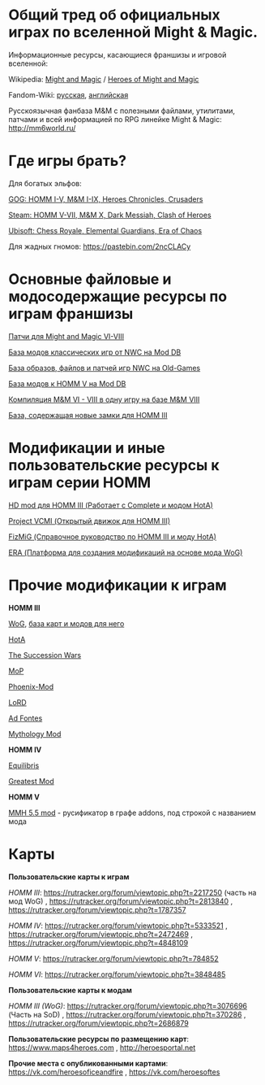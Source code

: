 # Общий тред об официальных играх по вселенной Might & Magic.

Информационные ресурсы, касающиеся франшизы и игровой вселенной:

Wikipedia: [Might and Magic](https://ru.wikipedia.org/wiki/Might_and_Magic) / [Heroes of Might and Magic](https://ru.wikipedia.org/wiki/Heroes_of_Might_and_Magic)

Fandom-Wiki: [русская](https://mightandmagic.fandom.com/ru/), [английская](https://mightandmagic.fandom.com/wiki/Main_Page)

Русскоязычная фанбаза M&M с полезными файлами, утилитами, патчами и всей информацией по RPG линейке Might & Magic: http://mm6world.ru/

# Где игры брать?

Для богатых эльфов:

[GOG: HOMM I-V, M&M I-IX, Heroes Chronicles, Crusaders](https://www.gog.com/games?page=1&sort=release_asc&search=might%20magic)

[Steam: HOMM V-VII, M&M X, Dark Messiah, Clash of Heroes](https://store.steampowered.com/publisher/ubisoft/list/35887/)

[Ubisoft: Chess Royale, Elemental Guardians, Era of Chaos](https://www.ubisoft.com/en-us/search?q=might%20magic)

Для жадных гномов: https://pastebin.com/2ncCLACy

# Основные файловые и модосодержащие ресурсы по играм франшизы

[Патчи для Might and Magic VI-VIII](https://grayface.github.io/mm/)

[База модов классических игр от NWC на Mod DB](https://www.moddb.com/company/new-world-computing)

[База образов, файлов и патчей игр NWC на Old-Games](https://www.old-games.ru/catalog/?gamename=might+magic)

[База модов к HOMM V на Mod DB](https://www.moddb.com/games/heroes-of-might-and-magic-5)

[Компиляция M&M VI - VIII в одну игру на базе M&M VIII](https://www.celestialheavens.com/forum/10/16657)

[База, содержащая новые замки для HOMM III](http://heroes3towns.com/)

# Модификации и иные пользовательские ресурсы к играм серии HOMM

[HD mod для HOMM III (Работает с Complete и модом HotA)](https://vk.com/homm3hd)

[Project VCMI (Открытый движок для HOMM III)](https://vk.com/vcmiofficial)

[FizMiG (Справочное руководство по HOMM III и моду HotA)](https://vk.com/fizmig)

[ERA (Платформа для создания модификаций на основе мода WoG)](https://vk.com/wog_era)

# Прочие модификации к играм

**HOMM III**

[WoG](https://vk.com/hommwog), [база карт и модов для него](http://heroes3wog.net/)

[HotA](https://vk.com/h3hota)

[The Succession Wars](https://vk.com/thesuccessionwarsmod)

[MoP](https://vk.com/club118013293)

[Phoenix-Mod](https://vk.com/phoenix_mod)

[LoRD](https://vk.com/id191632702?w=wall191632702_295%2Fall)

[Ad Fontes](https://sites.google.com/site/heroes3adfontes/ru)

[Mythology Mod](http://www.integraljatek.hu/?p=370)

**HOMM IV**

[Equilibris](https://vk.com/heroes4)

[Greatest Mod](https://www.moddb.com/mods/greatest-mod)

**HOMM V**

[MMH 5.5 mod](https://www.moddb.com/mods/might-magic-heroes-55) - русификатор в графе addons, под строкой с названием мода

# Карты

**Пользовательские карты к играм**

*HOMM III*: https://rutracker.org/forum/viewtopic.php?t=2217250 (часть на мод WoG) , https://rutracker.org/forum/viewtopic.php?t=2813840 , https://rutracker.org/forum/viewtopic.php?t=1787357

*HOMM IV*: https://rutracker.org/forum/viewtopic.php?t=5333521 , https://rutracker.org/forum/viewtopic.php?t=2472469 , https://rutracker.org/forum/viewtopic.php?t=4848109

*HOMM V*: https://rutracker.org/forum/viewtopic.php?t=784852

*HOMM VI*: https://rutracker.org/forum/viewtopic.php?t=3848485

**Пользовательские карты к модам**

*HOMM III (WoG)*: https://rutracker.org/forum/viewtopic.php?t=3076696 (Часть на SoD) , https://rutracker.org/forum/viewtopic.php?t=370286 , https://rutracker.org/forum/viewtopic.php?t=2686879

**Пользовательские ресурсы по размещению карт**: https://www.maps4heroes.com , http://heroesportal.net

**Прочие места с опубликованными картами**: https://vk.com/heroesoficeandfire , https://vk.com/heroesoftes

[]()

